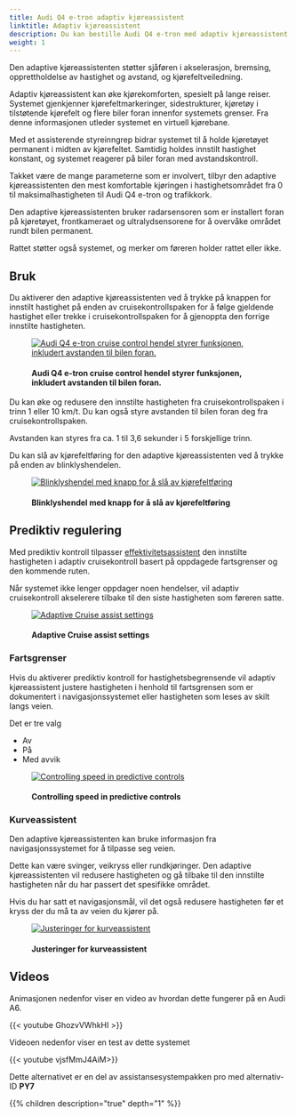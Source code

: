```yaml
---
title: Audi Q4 e-tron adaptiv kjøreassistent
linktitle: Adaptiv kjøreassistent
description: Du kan bestille Audi Q4 e-tron med adaptiv kjøreassistent. Den adaptive kjøreassistenten kombinerer adaptiv cruisekontroll og aktiv filassistent.
weight: 1
---
```

<!-- markdownlint-disable MD033 -->
Den adaptive kjøreassistenten støtter sjåføren i akselerasjon, bremsing, opprettholdelse av hastighet og avstand, og kjørefeltveiledning.

Adaptiv kjøreassistent kan øke kjørekomforten, spesielt på lange reiser. Systemet gjenkjenner kjørefeltmarkeringer, sidestrukturer, kjøretøy i tilstøtende kjørefelt og flere biler foran innenfor systemets grenser. Fra denne informasjonen utleder systemet en virtuell kjørebane.

Med et assisterende styreinngrep bidrar systemet til å holde kjøretøyet permanent i midten av kjørefeltet. Samtidig holdes innstilt hastighet konstant, og systemet reagerer på biler foran med avstandskontroll.

Takket være de mange parameterne som er involvert, tilbyr den adaptive kjøreassistenten den mest komfortable kjøringen i hastighetsområdet fra 0 til maksimalhastigheten til Audi Q4 e-tron og trafikkork.

Den adaptive kjøreassistenten bruker radarsensoren som er installert foran på kjøretøyet, frontkameraet og ultralydsensorene for å overvåke området rundt bilen permanent.

Rattet støtter også systemet, og merker om føreren holder rattet eller ikke.

## Bruk

Du aktiverer den adaptive kjøreassistenten ved å trykke på knappen for innstilt hastighet på enden av cruisekontrollspaken for å følge gjeldende hastighet eller trekke i cruisekontrollspaken for å gjenoppta den forrige innstilte hastigheten.

<figure>
    <a href="https://media.electrichasgoneaudi.net/multimedia/models/q4-e-tron/technology/drivingassistance/adaptivecruisecontrol/cruisecontrol.jpg">
        <img src="https://media.electrichasgoneaudi.net/multimedia/models/q4-e-tron/technology/drivingassistance/adaptivecruisecontrol/cruisecontrols.jpg"
        alt="Audi Q4 e-tron cruise control hendel styrer funksjonen, inkludert avstanden til bilen foran."
        title="Audi Q4 e-tron cruise control hendel styrer funksjonen, inkludert avstanden til bilen foran.">
    </a>
    <figcaption><h4>Audi Q4 e-tron cruise control hendel styrer funksjonen, inkludert avstanden til bilen foran.</h4></figcaption>
</figure>

Du kan øke og redusere den innstilte hastigheten fra cruisekontrollspaken i trinn 1 eller 10 km/t. Du kan også styre avstanden til bilen foran deg fra cruisekontrollspaken.

Avstanden kan styres fra ca. 1 til 3,6 sekunder i 5 forskjellige trinn.

Du kan slå av kjørefeltføring for den adaptive kjøreassistenten ved å trykke på enden av blinklyshendelen.

<figure>
    <a href="https://media.electrichasgoneaudi.net/multimedia/models/q4-e-tron/technology/drivingassistance/activelaneassist/laneassistbutton.jpg">
        <img src="https://media.electrichasgoneaudi.net/multimedia/models/q4-e-tron/technology/drivingassistance/activelaneassist/laneassistbuttons.jpg"
        alt="Blinklyshendel med knapp for å slå av kjørefeltføring" title="Blinklyshendel med knapp for å slå av kjørefeltføring">
    </a>
    <figcaption><h4>Blinklyshendel med knapp for å slå av kjørefeltføring</h4></figcaption>
</figure>

## Prediktiv regulering

Med prediktiv kontroll tilpasser [effektivitetsassistent](../predictiveefficiencyassist/) den innstilte hastigheten i adaptiv cruisekontroll basert på oppdagede fartsgrenser og den kommende ruten.

Når systemet ikke lenger oppdager noen hendelser, vil adaptiv cruisekontroll akselerere tilbake til den siste hastigheten som føreren satte.

 <figure>
    <a href="https://media.electrichasgoneaudi.net/multimedia/models/q4-e-tron/technology/drivingassistance/adaptivecruiseassist/settings1nb.jpg">
        <img src="https://media.electrichasgoneaudi.net/multimedia/models/q4-e-tron/technology/drivingassistance/adaptivecruiseassist/settings1nbs.jpg"
        alt="Adaptive Cruise assist settings" title="Adaptive Cruise assist settings">
    </a>
    <figcaption><h4>Adaptive Cruise assist settings</h4></figcaption>
</figure>

### Fartsgrenser

Hvis du aktiverer prediktiv kontroll for hastighetsbegrensende vil adaptiv kjøreassistent justere hastigheten i henhold til fartsgrensen som er dokumentert i navigasjonssystemet eller hastigheten som leses av skilt langs veien.

Det er tre valg

- Av
- På
- Med avvik

 <figure>
    <a href="https://media.electrichasgoneaudi.net/multimedia/models/q4-e-tron/technology/drivingassistance/adaptivecruiseassist/settings2nb.jpg">
        <img src="https://media.electrichasgoneaudi.net/multimedia/models/q4-e-tron/technology/drivingassistance/adaptivecruiseassist/settings2nbs.jpg"
        alt="Controlling speed in predictive controls" title="Controlling speed in predictive controls">
    </a>
    <figcaption><h4>Controlling speed in predictive controls</h4></figcaption>
</figure>

### Kurveassistent

Den adaptive kjøreassistenten kan bruke informasjon fra navigasjonssystemet for å tilpasse seg veien.

Dette kan være svinger, veikryss eller rundkjøringer. Den adaptive kjøreassistenten vil redusere hastigheten og gå tilbake til den innstilte hastigheten når du har passert det spesifikke området.

Hvis du har satt et navigasjonsmål, vil det også redusere hastigheten før et kryss der du må ta av veien du kjører på.

 <figure>
    <a href="https://media.electrichasgoneaudi.net/multimedia/models/q4-e-tron/technology/drivingassistance/adaptivecruiseassist/settings3nb.jpg">
        <img src="https://media.electrichasgoneaudi.net/multimedia/models/q4-e-tron/technology/drivingassistance/adaptivecruiseassist/settings3nbs.jpg"
        alt="Justeringer for kurveassistent" title="Justeringer for kurveassistent">
    </a>
    <figcaption><h4>Justeringer for kurveassistent</h4></figcaption>
</figure>

## Videos

Animasjonen nedenfor viser en video av hvordan dette fungerer på en Audi A6.

{{< youtube GhozvVWhkHI >}}

Videoen nedenfor viser en test av dette systemet

{{< youtube vjsfMmJ4AiM>}}

Dette alternativet er en del av assistansesystempakken pro med alternativ-ID **PY7**

{{% children description="true" depth="1" %}}
